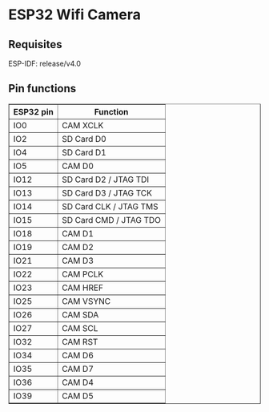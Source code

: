 # ESP32 Wifi Camera

## Requisites

ESP-IDF: release/v4.0

## Pin functions

<table border="1">
	<tr>
		<th>ESP32 pin</th>
		<th>Function</th>
	</tr>
	<tr>
		<td>IO0</td>
		<td>CAM XCLK</td>
	</tr>
	<tr>
		<td>IO2</td>
		<td>SD Card D0</td>
	</tr>
	<tr>
		<td>IO4</td>
		<td>SD Card D1</td>
	</tr>
	<tr>
		<td>IO5</td>
		<td>CAM D0</td>
	</tr>
	<tr>
		<td>IO12</td>
		<td>SD Card D2 / JTAG TDI</td>
	</tr>
	<tr>
		<td>IO13</td>
		<td>SD Card D3 / JTAG TCK</td>
	</tr>
	<tr>
		<td>IO14</td>
		<td>SD Card CLK / JTAG TMS</td>
	</tr>
	<tr>
		<td>IO15</td>
		<td>SD Card CMD / JTAG TDO</td>
	</tr>
	<tr>
		<td>IO18</td>
		<td>CAM D1</td>
	</tr>
	<tr>
		<td>IO19</td>
		<td>CAM D2</td>
	</tr>
	<tr>
		<td>IO21</td>
		<td>CAM D3</td>
	</tr>
	<tr>
		<td>IO22</td>
		<td>CAM PCLK</td>
	</tr>
	<tr>
		<td>IO23</td>
		<td>CAM HREF</td>
	</tr>
	<tr>
		<td>IO25</td>
		<td>CAM VSYNC</td>
	</tr>
	<tr>
		<td>IO26</td>
		<td>CAM SDA</td>
	</tr>
	<tr>
		<td>IO27</td>
		<td>CAM SCL</td>
	</tr>
	<tr>
		<td>IO32</td>
		<td>CAM RST</td>
	</tr>
	<tr>
		<td>IO34</td>
		<td>CAM D6</td>
	</tr>
	<tr>
		<td>IO35</td>
		<td>CAM D7</td>
	</tr>
	<tr>
		<td>IO36</td>
		<td>CAM D4</td>
	</tr>
	<tr>
		<td>IO39</td>
		<td>CAM D5</td>
	</tr>
</table>

